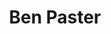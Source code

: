 ---
layout: post
title: Ben Paster
school: NYU
major: Major?
image: https://static.squarespace.com/static/50354720c4aa2d2d3150d3d8/t/527bbde7e4b0fe10defce165/1383841266094/ben-circle.jpg?format=300w
lego: /lib/img/people/lego/ben.jpg
position: Freshman Circuit
positionURL: http://www.techatnyu.org/position
twitter: BenPaster
email: t@NYU email?
graduate: 2016
weight: 5
---